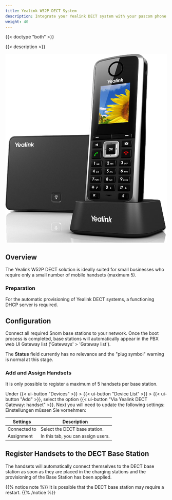 ```yaml
---
title: Yealink W52P DECT System
description: Integrate your Yealink DECT system with your pascom phone system.
weight: 40
---
```


{{< doctype "both"  >}}

{{< description >}}

![Yealink W52P](yealink_w52p_dect.png?width=300px "pascom phone system Yealink W52P DECT system integration")


## Overview

The Yealink W52P DECT solution is ideally suited for small businesses who require only a small number of mobile handsets (maximum 5).

### Preparation

For the automatic provisioning of Yealink DECT systems, a functioning DHCP server is required.

## Configuration

Connect all required Snom base stations to your network. Once the boot process is completed, base stations will automatically appear in the PBX web UI Gateway list ('Gateways' > 'Gateway list').

The **Status** field currently has no relevance and the "plug symbol" warning is normal at this stage.

### Add and Assign Handsets

It is only possible to register a maximum of 5 handsets per base station.

Under {{< ui-button "Devices" >}} > {{< ui-button "Device List" >}} > {{< ui-button "Add" >}}, select the option {{< ui-button "Via Yealink DECT Gateway: handset" >}}. Next you will need to update the following settings: Einstellungen müssen Sie vornehmen:

|Settings|Description|
|---|---|
|Connected to|Select the DECT base station.|
|Assignment|In this tab, you can assign users.|

## Register Handsets to the DECT Base Station

The handsets will automatically connect themselves to the DECT base station as soon as they are placed in the charging stations and the provisioning of the Base Station has been applied. 

{{% notice note %}}
It is possible that the DECT base station may require a restart. 
{{% /notice %}}
